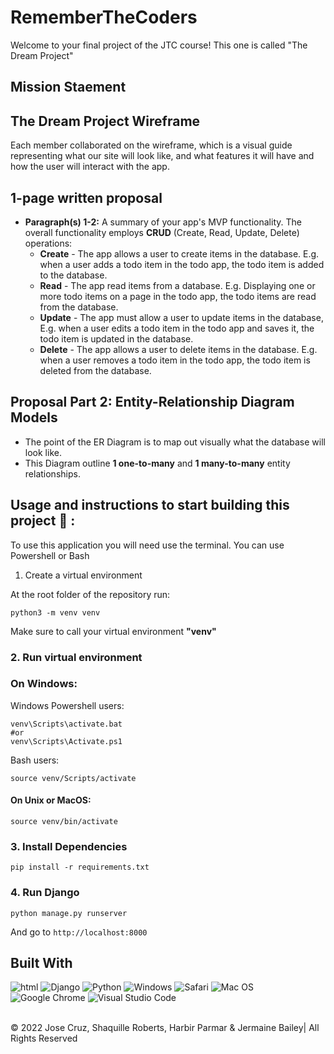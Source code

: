 # RememberTheCoders

Welcome to your final project of the JTC course! This one is called "The Dream Project"

## Mission Staement 


## The Dream Project Wireframe

Each member collaborated on the wireframe, which is a visual guide representing what our site will look like, and what features it will have and how the user will interact with the app.

## 1-page written proposal

-   **Paragraph(s) 1-2:** A summary of your app's MVP functionality. The overall functionality employs **CRUD** (Create, Read, Update, Delete) operations:
    -   **Create** - The app allows a user to create items in the database. E.g. when a user adds a todo item in the todo app, the todo item is added to the database.
    -   **Read** - The app read items from a database. E.g. Displaying one or more todo items on a page in the todo app, the todo items are read from the database.
    -   **Update** - The app must allow a user to update items in the database, E.g. when a user edits a todo item in the todo app and saves it, the todo item is updated in the database.
    -   **Delete** - The app allows a user to delete items in the database. E.g. when a user removes a todo item in the todo app, the todo item is deleted from the database.

## Proposal Part 2: Entity-Relationship Diagram Models

-   The point of the ER Diagram is to map out visually what the database will look like.
-   This Diagram outline **1 one-to-many** and **1 many-to-many** entity relationships.


## Usage and instructions to start building this project 📖 :
To use this application you will need use the terminal. You can use Powershell or Bash
 1. Create a virtual environment

At the root folder of the repository run:

```
python3 -m venv venv
```

Make sure to call your virtual environment **"venv"**

### 2. Run virtual environment

### On Windows:

Windows Powershell users:

```
venv\Scripts\activate.bat
#or
venv\Scripts\Activate.ps1
```

Bash users:

```
source venv/Scripts/activate
```

#### On Unix or MacOS:

```
source venv/bin/activate
```

### 3. Install Dependencies

```
pip install -r requirements.txt
```

### 4. Run Django

```
python manage.py runserver 
```

And go to `http://localhost:8000`


## Built With

![html](https://img.shields.io/badge/-HTML5-E34F26?logo=html5&logoColor=white&logoWidth=30)
![Django](https://img.shields.io/badge/django-%23092E20.svg?style=for-the-badge&logo=django&logoColor=white)
![Python](https://img.shields.io/badge/python-3670A0?style=for-the-badge&logo=python&logoColor=ffdd54)
![Windows](https://img.shields.io/badge/Windows-0078D6?style=for-the-badge&logo=windows&logoColor=white)
![Safari](https://img.shields.io/badge/Safari-000000?style=for-the-badge&logo=Safari&logoColor=white)
![Mac OS](https://img.shields.io/badge/mac%20os-000000?style=for-the-badge&logo=macos&logoColor=F0F0F0)
![Google Chrome](https://img.shields.io/badge/Google%20Chrome-4285F4?style=for-the-badge&logo=GoogleChrome&logoColor=white)
![Visual Studio Code](https://img.shields.io/badge/Visual%20Studio%20Code-0078d7.svg?style=for-the-badge&logo=visual-studio-code&logoColor=white)


<br>
&copy; 2022 Jose Cruz, Shaquille Roberts, Harbir Parmar & Jermaine Bailey| All Rights Reserved